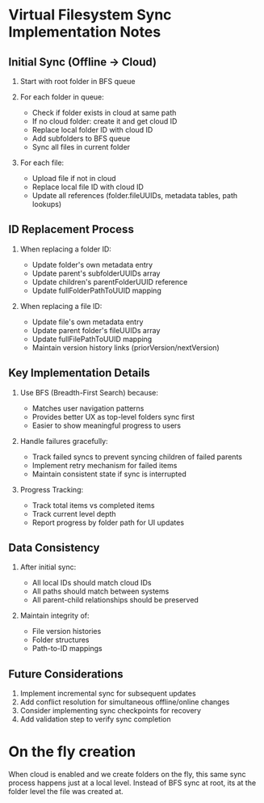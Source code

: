 # Virtual Filesystem Sync Implementation Notes

## Initial Sync (Offline → Cloud)

1. Start with root folder in BFS queue
2. For each folder in queue:

   - Check if folder exists in cloud at same path
   - If no cloud folder: create it and get cloud ID
   - Replace local folder ID with cloud ID
   - Add subfolders to BFS queue
   - Sync all files in current folder

3. For each file:
   - Upload file if not in cloud
   - Replace local file ID with cloud ID
   - Update all references (folder.fileUUIDs, metadata tables, path lookups)

## ID Replacement Process

1. When replacing a folder ID:

   - Update folder's own metadata entry
   - Update parent's subfolderUUIDs array
   - Update children's parentFolderUUID reference
   - Update fullFolderPathToUUID mapping

2. When replacing a file ID:
   - Update file's own metadata entry
   - Update parent folder's fileUUIDs array
   - Update fullFilePathToUUID mapping
   - Maintain version history links (priorVersion/nextVersion)

## Key Implementation Details

1. Use BFS (Breadth-First Search) because:

   - Matches user navigation patterns
   - Provides better UX as top-level folders sync first
   - Easier to show meaningful progress to users

2. Handle failures gracefully:

   - Track failed syncs to prevent syncing children of failed parents
   - Implement retry mechanism for failed items
   - Maintain consistent state if sync is interrupted

3. Progress Tracking:
   - Track total items vs completed items
   - Track current level depth
   - Report progress by folder path for UI updates

## Data Consistency

1. After initial sync:

   - All local IDs should match cloud IDs
   - All paths should match between systems
   - All parent-child relationships should be preserved

2. Maintain integrity of:
   - File version histories
   - Folder structures
   - Path-to-ID mappings

## Future Considerations

1. Implement incremental sync for subsequent updates
2. Add conflict resolution for simultaneous offline/online changes
3. Consider implementing sync checkpoints for recovery
4. Add validation step to verify sync completion

# On the fly creation

When cloud is enabled and we create folders on the fly, this same sync process happens just at a local level.
Instead of BFS sync at root, its at the folder level the file was created at.
